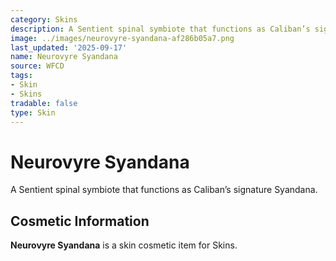 ```yaml
---
category: Skins
description: A Sentient spinal symbiote that functions as Caliban’s signature Syandana.
image: ../images/neurovyre-syandana-af286b05a7.png
last_updated: '2025-09-17'
name: Neurovyre Syandana
source: WFCD
tags:
- Skin
- Skins
tradable: false
type: Skin
---
```


# Neurovyre Syandana

A Sentient spinal symbiote that functions as Caliban’s signature Syandana.

## Cosmetic Information

**Neurovyre Syandana** is a skin cosmetic item for Skins.

